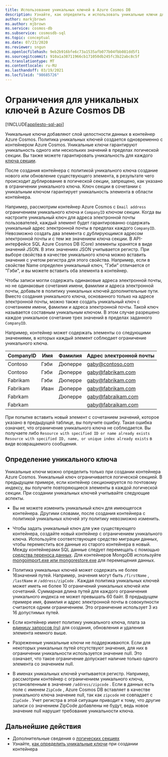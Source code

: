```yaml
---
title: Использование уникальных ключей в Azure Cosmos DB
description: Узнайте, как определить и использовать уникальные ключи для базы данных Azure Cosmos. В этой статье также описывается, как уникальные ключи добавляют уровень целостности данных.
author: markjbrown
ms.author: mjbrown
ms.service: cosmos-db
ms.subservice: cosmosdb-sql
ms.topic: conceptual
ms.date: 07/23/2020
ms.reviewer: sngun
ms.openlocfilehash: 9eb2b916bfe6c73a1535afb077b04fbb081dd5f1
ms.sourcegitcommit: 910a1a38711966cb171050db245fc3b22abc8c5f
ms.translationtype: MT
ms.contentlocale: ru-RU
ms.lasthandoff: 03/19/2021
ms.locfileid: "98685726"
---
```

# <a name="unique-key-constraints-in-azure-cosmos-db"></a>Ограничения для уникальных ключей в Azure Cosmos DB
[!INCLUDE[appliesto-sql-api](includes/appliesto-sql-api.md)]

Уникальные ключи добавляют слой целостности данных в контейнер Azure Cosmos. Политика уникальных ключей создается одновременно с контейнером Azure Cosmos. Уникальные ключи гарантируют уникальность одного или нескольких значений в пределах логической секции. Вы также можете гарантировать уникальность для каждого [ключа секции](partitioning-overview.md).

После создания контейнера с политикой уникального ключа создание нового или обновление существующего элемента, в результате чего происходит дублирование в логической секции, запрещено, как указано в ограничении уникального ключа. Ключ секции в сочетании с уникальным ключом гарантирует уникальность элемента в области контейнера.

Например, рассмотрим контейнер Azure Cosmos с `Email address` ограничением уникального ключа и `CompanyID` ключом секции. Когда вы настроите уникальный ключ для адреса электронной почты пользователей, каждый элемент будет гарантированно содержать уникальный адрес электронной почты в пределах каждого `CompanyID`. Невозможно создать два элемента с дублирующимся адресом электронной почты и с тем же значением ключа секции. В API-интерфейсе SQL Azure Cosmos DB (Core) элементы хранятся в виде значений JSON. В этих значениях JSON учитывается регистр. При выборе свойства в качестве уникального ключа можно вставить значения с учетом регистра для этого свойства. Например, если в свойстве Name определен уникальный ключ, "Гэби" отличается от "Гэби", и вы можете вставить оба элемента в контейнер.

Чтобы записи могли содержать одинаковые адреса электронной почты, но не одинаковые сочетания имени, фамилии и адреса электронной почты, добавьте в политику уникальных ключей дополнительные пути. Вместо создания уникального ключа, основанного только на адресе электронной почты, можно также создать уникальный ключ с сочетанием имени, фамилии и адреса электронной почты. Такой ключ называется составным уникальным ключом. В этом случае разрешено каждое уникальное сочетание трех значений в пределах заданного `CompanyID`. 

Например, контейнер может содержать элементы со следующими значениями, в которых каждый элемент соблюдает ограничение уникального ключа.

|CompanyID|Имя|Фамилия|Адрес электронной почты|
|---|---|---|---|
|Contoso|Гэби|Дюперре|gaby@contoso.com |
|Contoso|Гэби|Дюперре|gaby@fabrikam.com|
|Fabrikam|Гэби|Дюперре|gaby@fabrikam.com|
|Fabrikam|Иван|Дюперре|gaby@fabrikam.com|
|Fabrkam|   |Дюперре|gaby@fabraikam.com|
|Fabrkam|   |   |gaby@fabraikam.com|

При попытке вставить новый элемент с сочетанием значений, которое указано в предыдущей таблице, вы получите ошибку. Такая ошибка означает, что ограничение уникального ключа не соблюдается. Вы получаете либо `Resource with specified ID or name already exists` `Resource with specified ID, name, or unique index already exists` в виде возвращаемого сообщения. 

## <a name="define-a-unique-key"></a>Определение уникального ключа

Уникальные ключи можно определить только при создании контейнера Azure Cosmos. Уникальный ключ ограничивается логической секцией. В предыдущем примере, если контейнер секционируется по почтовому индексу, вы получите повторяющиеся элементы в каждой логической секции. При создании уникальных ключей учитывайте следующие аспекты.

* Вы не можете изменить уникальный ключ для имеющегося контейнера. Другими словами, после создания контейнера с политикой уникальных ключей эту политику невозможно изменить.

* Чтобы задать уникальный ключ для уже существующего контейнера, создайте новый контейнер с ограничением уникального ключа. Используйте соответствующее средство миграции данных, чтобы переместить все данные из старого контейнера в новый. Между контейнерами SQL данные следует перемещать с помощью [средства переноса данных](import-data.md). Для контейнеров MongoDB используйте [mongoimport.exe или mongorestore.exe](../dms/tutorial-mongodb-cosmos-db.md?toc=%2fazure%2fcosmos-db%2ftoc.json%253ftoc%253d%2fazure%2fcosmos-db%2ftoc.json) для перемещения данных.

* Политика уникальных ключей может содержать не более 16значений путей. Например, значения могут быть `/firstName` , `/lastName` и `/address/zipCode` . Каждая политика уникальных ключей может иметь не более 10 ограничений уникальных ключей или сочетаний. Суммарная длина путей для каждого ограничения уникального индекса не может превышать 60 байт. В предыдущем примере имя, фамилия и адрес электронной почты в совокупности считаются одним ограничением. Это ограничение использует 3 из 16 допустимых путей.

* Если контейнер имеет политику уникального ключа, плата за [единицу запросов (ru)](request-units.md) для создания, обновления и удаления элемента немного выше.

* Разреженные уникальные ключи не поддерживаются. Если для некоторых уникальных путей отсутствуют значения, для них в ограничении уникальности используется значение null. Это означает, что такое ограничение допускает наличие только одного элемента со значением null.

* В именах уникальных ключей учитывается регистр. Например, рассмотрим контейнер с ограничением уникального ключа, установленным в значение `/address/zipcode` . Если в данных есть поле с именем `ZipCode` , Azure Cosmos DB вставляет в качестве уникального ключа значение null, так как `zipcode` не совпадает с `ZipCode` . Учет регистра в этой ситуации приводит к тому, что другие записи со значением ZipCode добавлены не будут, ведь новое значение null нарушит требование уникальности ключа.

## <a name="next-steps"></a>Дальнейшие действия

* Дополнительные сведения о [логических секциях](partitioning-overview.md)
* Узнайте, [как определить уникальные ключи](how-to-define-unique-keys.md) при создании контейнера
